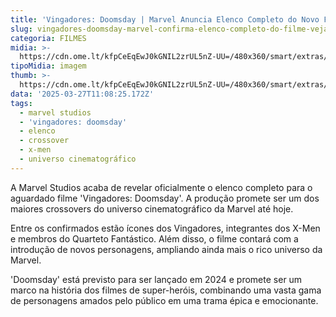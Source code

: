 ```yaml
---
title: 'Vingadores: Doomsday | Marvel Anuncia Elenco Completo do Novo Filme'
slug: vingadores-doomsday-marvel-confirma-elenco-completo-do-filme-veja
categoria: FILMES
midia: >-
  https://cdn.ome.lt/kfpCeEqEwJ0kGNIL2zrUL5nZ-UU=/480x360/smart/extras/conteudos/vingadores-doomsday-elenco.jpg
tipoMidia: imagem
thumb: >-
  https://cdn.ome.lt/kfpCeEqEwJ0kGNIL2zrUL5nZ-UU=/480x360/smart/extras/conteudos/vingadores-doomsday-elenco.jpg
data: '2025-03-27T11:08:25.172Z'
tags:
  - marvel studios
  - 'vingadores: doomsday'
  - elenco
  - crossover
  - x-men
  - universo cinematográfico
---
```


A Marvel Studios acaba de revelar oficialmente o elenco completo para o aguardado filme 'Vingadores: Doomsday'. A produção promete ser um dos maiores crossovers do universo cinematográfico da Marvel até hoje.

Entre os confirmados estão ícones dos Vingadores, integrantes dos X-Men e membros do Quarteto Fantástico. Além disso, o filme contará com a introdução de novos personagens, ampliando ainda mais o rico universo da Marvel.

'Doomsday' está previsto para ser lançado em 2024 e promete ser um marco na história dos filmes de super-heróis, combinando uma vasta gama de personagens amados pelo público em uma trama épica e emocionante.
